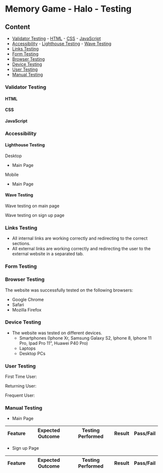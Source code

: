 # Memory Game - Halo - Testing



## Content
- [Validator Testing](#validator-testing)
        - [HTML](#html)
        - [CSS](#css)
        - [JavaScript](#javascript)
- [Accessibility](#accessibility)
        - [Lighthouse Testing](#lighthouse-testing)
        - [Wave Testing](#wave-testing)
- [Links Testing](#links-testing)
- [Form Testing](#form-testing)
- [Browser Testing](#browser-testing)
- [Device Testing](#device-testing)
- [User Testing](#user-testing)
- [Manual Testing](#manual-testing)


### Validator Testing
#### HTML
#### CSS
#### JavaScript
### Accessibility
#### Lighthouse Testing
Desktop

- Main Page 





Mobile

- Main Page





#### Wave Testing
Wave testing on main page



Wave testing on sign up page


### Links Testing
- All internal links are working correctly and redirecting to the correct sections.
- All external links are working correctly and redirecting the user to the external website in a separated tab.
### Form Testing

### Browser Testing
The website was successfully tested on the following browsers:
- Google Chrome
- Safari
- Mozilla Firefox
### Device Testing
- The website was tested on different devices. 
    - Smartphones (Iphone Xr, Samsung Galaxy S2, Iphone 8, Iphone 11 Pro, Ipad Pro 11", Huawei P40 Pro)
    - Laptops
    - Desktop PCs
### User Testing

First Time User:

Returning User:

Frequent User:

### Manual Testing

- Main Page 

| Feature | Expected Outcome | Testing Performed | Result | Pass/Fail |
| --- | --- | --- | --- | --- |


- Sign up Page

| Feature | Expected Outcome | Testing Performed | Result | Pass/Fail |
| --- | --- | --- | --- | --- |



